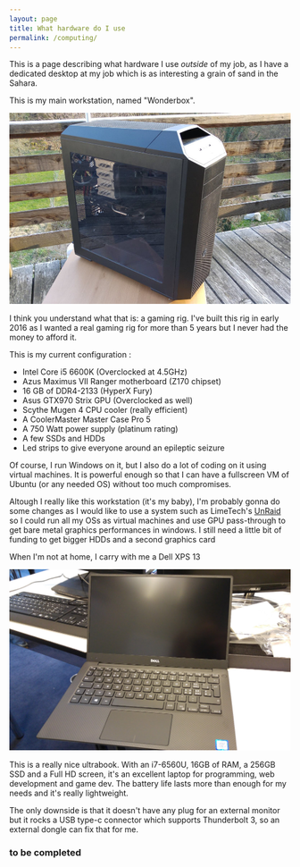 ```yaml
---
layout: page
title: What hardware do I use
permalink: /computing/
---
```


This is a page describing what hardware I use *outside* of my job, as I have a dedicated desktop at my job which is as interesting a grain of sand in the Sahara.

This is my main workstation, named "Wonderbox".

![My rig](/images/others/rig.jpg)

I think you understand what that is: a gaming rig. I've built this rig in early 2016 as I wanted a real gaming rig for more than 5 years but I never had the money to afford it.

This is my current configuration :

- Intel Core i5 6600K (Overclocked at 4.5GHz)
- Azus Maximus VII Ranger motherboard (Z170 chipset)
- 16 GB of DDR4-2133 (HyperX Fury)
- Asus GTX970 Strix GPU (Overclocked as well)
- Scythe Mugen 4 CPU cooler (really efficient)
- A CoolerMaster Master Case Pro 5
- A 750 Watt power supply (platinum rating)
- A few SSDs and HDDs
- Led strips to give everyone around an epileptic seizure

Of course, I run Windows on it, but I also do a lot of coding on it using virtual machines. It is powerful enough so that I can have a fullscreen VM of Ubuntu (or any needed OS) without too much compromises.

Altough I really like this workstation (it's my baby), I'm probably gonna do some changes as I would like to use a system such as LimeTech's [UnRaid](https://lime-technology.com/what-is-unraid/) so I could run all my OSs as virtual machines and use GPU pass-through to get bare metal graphics performances in windows. I still need a little bit of funding to get bigger HDDs and a second graphics card

When I'm not at home, I carry with me a Dell XPS 13

![XPS 13](/images/others/xps.jpg)

This is a really nice ultrabook. With an i7-6560U, 16GB of RAM, a 256GB SSD and a Full HD screen, it's an excellent laptop for programming, web development and game dev. The battery life lasts more than enough for my needs and it's really lightweight.

The only downside is that it doesn't have any plug for an external monitor but it rocks a USB type-c connector which supports Thunderbolt 3, so an external dongle can fix that for me.

### to be completed
